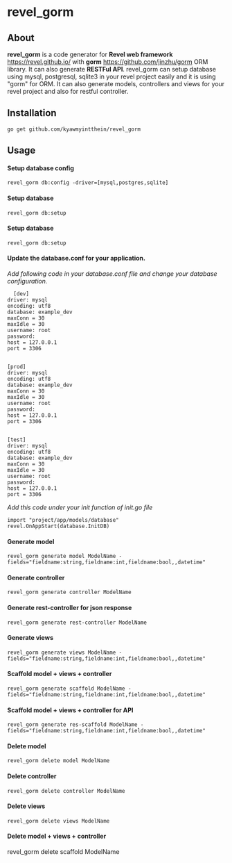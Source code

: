 # **revel_gorm**

## About
  **revel_gorm** is a code generator for **Revel web framework** https://revel.github.io/ with **gorm** https://github.com/jinzhu/gorm ORM library.
  It can also generate **RESTFul API**. 
  revel_gorm can setup database using mysql, postgresql, sqlite3 in your revel project easily and it is using "gorm" for ORM.
  It can also generate models, controllers and views for your revel project and also for restful controller.

## Installation
    go get github.com/kyawmyintthein/revel_gorm  

## Usage
#### Setup database config
    revel_gorm db:config -driver=[mysql,postgres,sqlite]

#### Setup database 
    revel_gorm db:setup 

#### Setup database 
    revel_gorm db:setup 

#### Update the database.conf for your application.
  *Add following code in your database.conf file and change your database configuration.*
   
      [dev]
	driver: mysql
	encoding: utf8
	database: example_dev
	maxConn = 30
	maxIdle = 30
	username: root
	password:
	host = 127.0.0.1
	port = 3306
	
	
	[prod]
	driver: mysql
	encoding: utf8
	database: example_dev
	maxConn = 30
	maxIdle = 30
	username: root
	password:
	host = 127.0.0.1
	port = 3306
	
	
	[test]
	driver: mysql
	encoding: utf8
	database: example_dev	
	maxConn = 30
	maxIdle = 30
	username: root
	password:
	host = 127.0.0.1
	port = 3306
	  

*Add this code under your init function of init.go file*

    import "project/app/models/database"
    revel.OnAppStart(database.InitDB)


#### Generate model 
    revel_gorm generate model ModelName -fields="fieldname:string,fieldname:int,fieldname:bool,,datetime"

#### Generate controller 
    revel_gorm generate controller ModelName


#### Generate rest-controller  for json response
    revel_gorm generate rest-controller ModelName


#### Generate views 
    revel_gorm generate views ModelName -fields="fieldname:string,fieldname:int,fieldname:bool,,datetime"

#### Scaffold model + views + controller 
    revel_gorm generate scaffold ModelName -fields="fieldname:string,fieldname:int,fieldname:bool,,datetime"
    
#### Scaffold model + views + controller  for API
    revel_gorm generate res-scaffold ModelName -fields="fieldname:string,fieldname:int,fieldname:bool,,datetime"

#### Delete model
    revel_gorm delete model ModelName

#### Delete controller
    revel_gorm delete controller ModelName

#### Delete views
    revel_gorm delete views ModelName

#### Delete model + views + controller
revel_gorm delete scaffold ModelName
